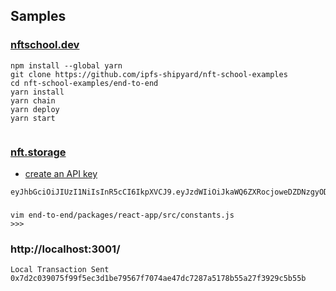 ## Samples
### [nftschool.dev](https://nftschool.dev/tutorial/end-to-end-experience/#getting-set-up)
```
npm install --global yarn
git clone https://github.com/ipfs-shipyard/nft-school-examples
cd nft-school-examples/end-to-end
yarn install
yarn chain
yarn deploy
yarn start


```
### [nft.storage](https://nft.storage/)
- [create an API key](https://nft.storage/manage/)
```
eyJhbGciOiJIUzI1NiIsInR5cCI6IkpXVCJ9.eyJzdWIiOiJkaWQ6ZXRocjoweDZDNzgyODJDOTkxYUEzMjg0OUNmMzYyZEQwOEI0RDlDMDE0NEM2QzEiLCJpc3MiOiJuZnQtc3RvcmFnZSIsImlhdCI6MTYyODg0NDI2MjExNiwibmFtZSI6Im5mdC1zY2hvb2wifQ.PXdFt6qYR3AqJ0wPR9FO8UqHM1ALpEYfd_KOY8I44Xs
```
###
```
vim end-to-end/packages/react-app/src/constants.js
>>>

```
### http://localhost:3001/
```
Local Transaction Sent
0x7d2c039075f99f5ec3d1be79567f7074ae47dc7287a5178b55a27f3929c5b55b
```
